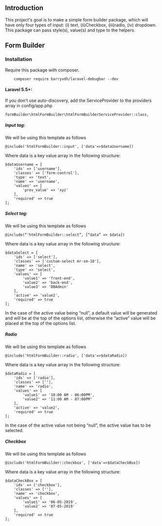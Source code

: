 ## Introduction
This project's  goal is to make a simple form builder package, which will have only four types of input: (i) text, (ii)Checkbox, (iii)radio, (iv) dropdown. This package can pass style(s), value(s) and type to the helpers.




## Form Builder
### Installation
Require this package with composer.

```
    composer require barryvdh/laravel-debugbar --dev

```
#### Laravel 5.5+:
If you don't use auto-discovery, add the ServiceProvider to the providers array in config/app.php

```
formBuilder\htmlFormBuilder\htmlFormBuilderServiceProvider::class,

```

##### Input tag:
We will be using this template as follows
```
@include('htmlFormBuilder::input', ['data'=>$dataUsername])
```
Where data is a key value array in the following structure:
```
$dataUsername = [
    'ids' => ['username'],
    'classes' => ['form-control'],
    'type' => 'text',
    'name' => 'username',
    'values' => [
        'prev_value' => 'xyz'
    ],
    'required' => true
];
```
##### Select tag:
We will be using this template as follows
```
@include(“'htmlFormBuilder::select”, [“data” => $data])
```
Where data is a key value array in the following structure:
```
$dataSelect = [
    'ids' => ['select'],
    'classes' => ['custom-select mr-sm-10'],
    'name' => 'select',
    'type' => 'select',
    'values' => [
        'value1' => 'front-end',
        'value2' => 'back-end',
        'value3' => 'DBAdmin'
    ],
    'active' => 'value2',
    'required' => true
];
```
In the case of the active value being “null”, a default value will be generated and will be at the top of the options list, otherwise the “active” value will be placed at the top of the options list.

##### Radio
We will be using this template as follows
```
@include('htmlFormBuilder::radio', ['data'=>$dataRadio])
```
Where data is a key value array in the following structure:
```
$dataRadio = [
    'ids' => ['radio'],
    'classes' => [''],
    'name' => 'radio',
    'values' => [
        'value1' => '10:00 AM - 06:00PM',
        'value2' => '11:00 AM - 07:00PM'
    ],
    'active' => 'value2',
    'required' => true
];
```
In the case of the active value not being “null”, the active value has to be selected.

##### Checkbox
We will be using this template as follows
```
@include('htmlFormBuilder::checkbox', ['data'=>$dataCheckBox])
```
Where data is a key value array in the following structure:
```
$dataCheckBox = [
    'ids' => ['checkbox'],
    'classes' => [''],
    'name' => 'checkbox',
    'values' => [
        'value1' => '06-05-2019',
        'value2' => '07-05-2019'
    ],
    'required' => true
];
```
